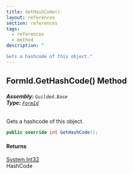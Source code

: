 ```yaml
---
title: GetHashCode()
layout: references
section: references
tags:
  - references
  - method
description: "

Gets a hashcode of this object."
---
```


## FormId.GetHashCode() Method
###### **Assembly:** `Guilded.Base`<br/>**Type:** [`FormId`](FormId.md 'Guilded.Base.FormId')

Gets a hashcode of this object.

```csharp
public override int GetHashCode();
```

#### Returns
[System.Int32](https://docs.microsoft.com/en-us/dotnet/api/System.Int32 'System.Int32')  
HashCode